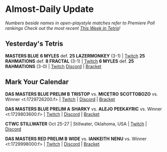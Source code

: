# Almost-Daily Update
*Numbers beside names in open-playstyle matches refer to Premiere Poll rankings*
*Check out the most recent [This Week in Tetris](https://www.thisweekintetris.com/2024/10/this-week-in-tetris-september-17.html)!*
## Yesterday's Tetris
**MASTERS BLUE**
**6 MYLES** def. **25 LAZERMONKEY** (3-1) | [Twitch](https://www.twitch.tv/videos/2281963728?t=00h17m23s)
**25 RAHMATIONS** def. **8 FRACTAL** (3-1) | [Twitch](https://www.twitch.tv/videos/2281963728?t=01h15m29s)
**6 MYLES** def. **25 RAHMATIONS** (3-0) | [Twitch](https://www.twitch.tv/videos/2281963728?t=02h04m08s)
[Discord](https://go.ctm.gg/discord) | [Bracket](https://go.ctm.gg/event/ctm-october-2024/masters-event/)

## Mark Your Calendar
**DAS MASTERS BLUE PRELIM B**
**TRISTOP** vs. **MICETRO**
**SCOTTOBOZO** vs. Winner
<t:1729726200:f> | [Twitch](https://www.twitch.tv/monthlytetris) | [Discord](https://go.ctm.gg/discord) | [Bracket](https://go.ctm.gg/event/ctm-das-masters-october-2024/das-masters/)

**DAS MASTERS BLUE PRELIM A**
**SHARKY** vs. **ALEJO**
**PEEKAYRIC** vs. Winner
<t:1729803600:f> | [Twitch](https://www.twitch.tv/monthlytetris) | [Discord](https://go.ctm.gg/discord) | [Bracket](https://go.ctm.gg/event/ctm-das-masters-october-2024/das-masters/)

**CTWC STILLWATER**
Oct 25-27 | Stillwater, Oklahoma, USA | [Twitch](https://www.twitch.tv/classictetris) | [Discord](https://discord.gg/mBVReaxE9m)

**DAS MASTERS RED PRELIM B**
**WIDE** vs. **IANKEITH**
**NENU** vs. Winner
<t:1729998000:f> | [Twitch](https://www.twitch.tv/monthlytetris) | [Discord](https://go.ctm.gg/discord) | [Bracket](https://go.ctm.gg/event/ctm-das-masters-october-2024/das-masters/)
